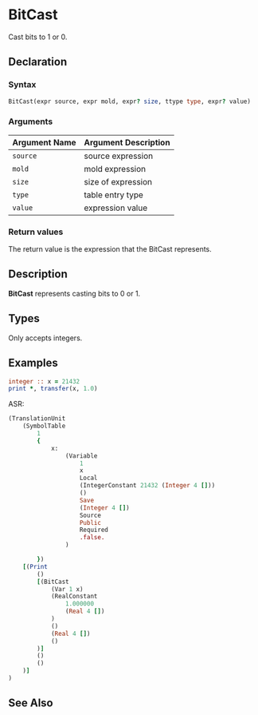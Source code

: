 # BitCast

Cast bits to 1 or 0.

## Declaration

### Syntax

```fortran
BitCast(expr source, expr mold, expr? size, ttype type, expr? value)
```

### Arguments

| Argument Name | Argument Description |
|---------------|----------------------|
|   `source`| source expression  |
|`mold` | mold expression |
|`size` | size of expression |
|`type` | table entry type |
|`value`| expression value |

### Return values

The return value is the expression that the BitCast represents.

## Description

**BitCast** represents casting bits to 0 or 1.

## Types

Only accepts integers.

## Examples

```fortran
integer :: x = 21432
print *, transfer(x, 1.0)
```

ASR:

```fortran
(TranslationUnit
    (SymbolTable
        1
        {
            x:
                (Variable
                    1
                    x
                    Local
                    (IntegerConstant 21432 (Integer 4 []))
                    ()
                    Save
                    (Integer 4 [])
                    Source
                    Public
                    Required
                    .false.
                )

        })
    [(Print
        ()
        [(BitCast
            (Var 1 x)
            (RealConstant
                1.000000
                (Real 4 [])
            )
            ()
            (Real 4 [])
            ()
        )]
        ()
        ()
    )]
)

```

## See Also


